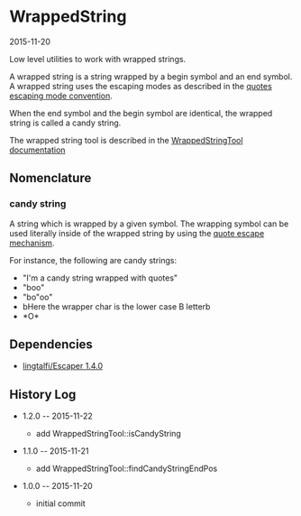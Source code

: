 WrappedString
==================
2015-11-20



Low level utilities to work with wrapped strings.


A wrapped string is a string wrapped by a begin symbol and an end symbol.
A wrapped string uses the escaping modes as described in 
the [quotes escaping mode convention](https://github.com/lingtalfi/ConventionGuy/blob/master/convention.quotesEscapingModes.eng.md).


When the end symbol and the begin symbol are identical, the wrapped string is called a candy string.




The wrapped string tool is described in the [WrappedStringTool documentation](https://github.com/lingtalfi/WrappedString/blob/master/WrappedStringTool.md)




Nomenclature
----------------

### candy string 

A string which is wrapped by a given symbol.
The wrapping symbol can be used literally inside of the wrapped string by using 
the [quote escape mechanism](https://github.com/lingtalfi/ConventionGuy/blob/master/convention.quotesEscapingModes.eng.md).



For instance, the following are candy strings:

- "I'm a candy string wrapped with quotes"
- "boo"
- "bo\"oo"
- bHere the wrapper char is the lower case B letterb
- \*O\*






Dependencies
------------------

- [lingtalfi/Escaper 1.4.0](https://github.com/lingtalfi/Escaper)




History Log
------------------
    
- 1.2.0 -- 2015-11-22

    - add WrappedStringTool::isCandyString
    
- 1.1.0 -- 2015-11-21

    - add WrappedStringTool::findCandyStringEndPos
        
- 1.0.0 -- 2015-11-20

    - initial commit
    
    